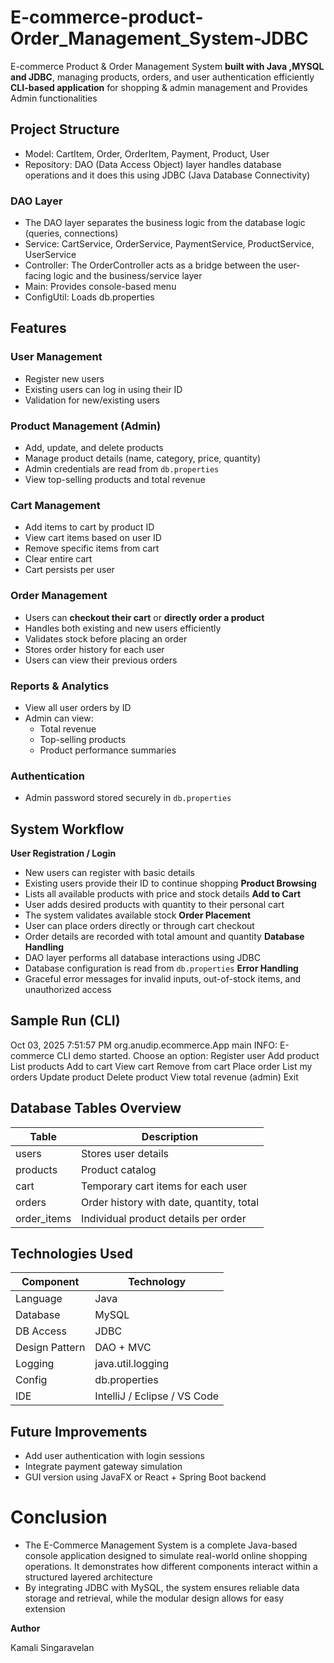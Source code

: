 # E-commerce-product-Order_Management_System-JDBC
E-commerce Product &amp; Order Management System **built with Java ,MYSQL and JDBC**, managing products, orders, and user authentication efficiently
**CLI-based application** for shopping & admin management and Provides Admin functionalities

## Project Structure

- Model: CartItem, Order, OrderItem, Payment, Product, User
- Repository: DAO (Data Access Object) layer handles database operations and it does this using JDBC (Java Database Connectivity)
### DAO Layer 
- The DAO layer separates the business logic from the database logic (queries, connections)
- Service: CartService, OrderService, PaymentService, ProductService, UserService
- Controller: The OrderController acts as a bridge between the user-facing logic and the business/service layer 
- Main: Provides console-based menu
- ConfigUtil: Loads db.properties

## Features

### User Management
- Register new users
- Existing users can log in using their ID
- Validation for new/existing users
### Product Management (Admin)
- Add, update, and delete products
- Manage product details (name, category, price, quantity)
- Admin credentials are read from `db.properties`
- View top-selling products and total revenue
### Cart Management
- Add items to cart by product ID
- View cart items based on user ID
- Remove specific items from cart
- Clear entire cart
- Cart persists per user
### Order Management
- Users can **checkout their cart** or **directly order a product**
- Handles both existing and new users efficiently
- Validates stock before placing an order
- Stores order history for each user
- Users can view their previous orders
### Reports & Analytics
- View all user orders by ID
- Admin can view:
  - Total revenue
  - Top-selling products
  - Product performance summaries
### Authentication
- Admin password stored securely in `db.properties`

## System Workflow

**User Registration / Login**
- New users can register with basic details
- Existing users provide their ID to continue shopping
 **Product Browsing**
- Lists all available products with price and stock details
 **Add to Cart**
- User adds desired products with quantity to their personal cart
- The system validates available stock
 **Order Placement**
- User can place orders directly or through cart checkout
- Order details are recorded with total amount and quantity
**Database Handling**
- DAO layer performs all database interactions using JDBC
- Database configuration is read from `db.properties`
 **Error Handling**
- Graceful error messages for invalid inputs, out-of-stock items, and unauthorized access

## Sample Run (CLI)

Oct 03, 2025 7:51:57 PM org.anudip.ecommerce.App main
INFO: E-commerce CLI demo started.
Choose an option:
Register user
Add product
List products
Add to cart
View cart
Remove from cart
Place order
List my orders
Update product
Delete product
View total revenue (admin)
Exit


## Database Tables Overview

| Table | Description |
|--------|--------------|
| users | Stores user details |
| products | Product catalog |
| cart | Temporary cart items for each user |
| orders | Order history with date, quantity, total |
| order_items | Individual product details per order |

## Technologies Used

| Component | Technology |
|------------|-------------|
| Language | Java |
| Database | MySQL |
| DB Access | JDBC |
| Design Pattern | DAO + MVC |
| Logging | java.util.logging |
| Config | db.properties |
| IDE | IntelliJ / Eclipse / VS Code |

## Future Improvements
- Add user authentication with login sessions
- Integrate payment gateway simulation
- GUI version using JavaFX or React + Spring Boot backend
  
# Conclusion 
- The E-Commerce Management System is a complete Java-based console application designed to simulate real-world online shopping operations. It demonstrates how different components interact within a structured layered architecture
- By integrating JDBC with MySQL, the system ensures reliable data storage and retrieval, while the modular design allows for easy extension

**Author**

Kamali Singaravelan
